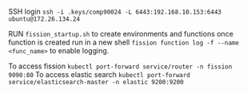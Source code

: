 SSH login `ssh -i .keys/comp90024 -L 6443:192.168.10.153:6443 ubuntu@172.26.134.24`

RUN `fission_startup.sh` to create environments and functions 
once function is created run in a new shell `fission function log -f --name <func_name>` to enable logging. 


To access fission `kubectl port-forward service/router -n fission 9090:80`
To access elastic search `kubectl port-forward service/elasticsearch-master -n elastic 9200:9200`

